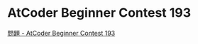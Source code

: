 AtCoder Beginner Contest 193
===

[問題 - AtCoder Beginner Contest 193](https://atcoder.jp/contests/abc193/tasks)
